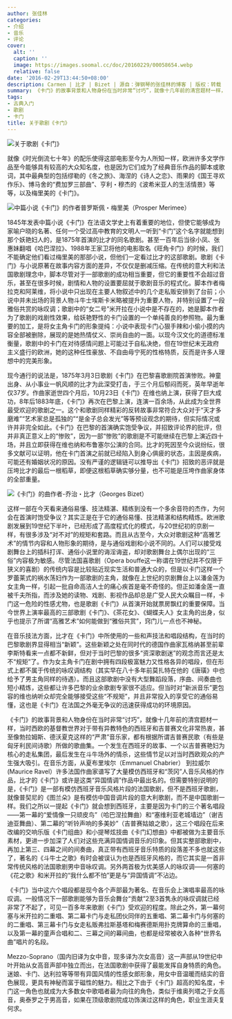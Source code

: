 ```yaml
---
author: 张佳林
categories:
- 介绍
- 音乐
- 评论
cover:
  alt: ''
  caption: ''
  image: https://images.soomal.cc/doc/20160229/00058654.webp
  relative: false
date: '2016-02-29T13:44:50+08:00'
description: Carmen | 比才 | Bizet | 源自：弹钢琴的张佳林的博客 | 版权：转载 |  平均/总评分：09.31/121
summary: 《卡门》的故事背景和人物身份在当时非常“讨巧”，就像十几年前的清宫题材一样，当时西欧的基督教世界对于带有异教特色的西班牙和吉普赛文化非常热衷，甚至像勃拉姆斯、德沃夏克这样的“严肃”音乐家，都有根据所谓吉普赛民歌（有些是匈牙利民间诗歌）所做的歌曲集……
tags:
- 古典入门
- 歌剧
- 卡门
title: 关于歌剧《卡门》
---
```


![关于歌剧《卡门》](https://images.soomal.cc/doc/20160229/00058654.webp)





就像《时光倒流七十年》的配乐使得这部电影至今为人所知一样，欧洲许多文学作品至今能够具有较高的大众知名度，也是因为它们成为了经典音乐作品的脚本或歌词，其中最典型的包括缪勒的《冬之旅》、海涅的《诗人之恋》、雨果的《国王寻欢作乐》、博马舍的“费加罗三部曲”、亨利・穆杰的《波希米亚人的生活情景》等等，以及梅里美的《卡门》。

![中篇小说《卡门》的作者普罗斯佩・梅里美（Prosper Merimee）](https://images.soomal.cc/doc/20160229/00058655_01.webp)





1845年发表中篇小说《卡门》在法语文学史上有着重要的地位，但使它能够成为家喻户晓的名著、任何一个受过高中教育的文明人一听到“卡门”这个名字就能想到那个妖艳妇人的，是1875年首演的比才的同名歌剧。甚至一百年后当徐小凤、张惠妹翻唱《哈巴涅拉》、1988年王家卫将他的电影取名《旺角卡门》的时候，我们不能确定他们看过梅里美的那部小说，但他们一定看过比才的这部歌剧。歌剧《卡门》与小说原著在故事内容方面的差异，不仅仅是删减压缩。在传统的意大利和法国歌剧理念中，脚本尽管对于一部歌剧的成功相当重要，但它的重要性不会超过音乐，甚至在很多时候，剧情和人物的设置要屈就于歌剧音乐的程式化。脚本作者梅拉克和阿莱维，将小说中只出现在主要人物叙述中的几个走私贩安排到了台前；小说中并未出场的背景人物斗牛士埃斯卡米略被提升为重要人物，并特别设置了一段雅俗共赏的咏叹调；歌剧中的“女二号”米开拉在小说中是不存在的，她是脚本作者为了歌剧的戏剧性效果，给妖艳野性的卡门设置的一个单纯善良的参照物。最为重要的加工，是将女主角卡门的形象提纯：小说中表现卡门心狠手辣和小偷小摸的内容全部被删除，展现的是她热情仗义、崇尚自由的一面。以现今汉文化的道德标准衡量，歌剧中的卡门在对待感情问题上可能过于自私决绝，但在19世纪末无政府主义盛行的欧洲，她的这种任性豪放、不自由毋宁死的性格特质，反而是许多人理想中的完美形象。

现今通行的说法是，1875年3月3日歌剧《卡门》在巴黎喜歌剧院首演惨败。神童出身、从小事业一帆风顺的比才为此深受打击，于三个月后郁闷而死，英年早逝年仅37岁。作曲家逝世四个月后，10月23日《卡门》在维也纳上演，获得了巨大成功，8年后1883年底，《卡门》再次在巴黎上演，连演一百余场，从此成为全世界最受欢迎的歌剧之一。这个和歌剧同样精彩的反转故事非常符合大众对于“天才多磨难”“艺术家总是孤独的”“是金子总会发光”等等预设观念的期待，但实际情况或许并非完全如此。《卡门》在巴黎的首演确实饱受争议，并招致评论界的批评，但并非真正意义上的“惨败”，因为一部“惨败”的歌剧是不可能继续在巴黎上演近四十场，并且立即获得在维也纳和布鲁塞尔公演的合同。比才的死因至今众说纷纭，很多文献可以证明，他在卡门首演之前就已经陷入到身心俱疲的状态，主因是疾病，可能还有婚姻状况的原因。没有严谨的逻辑链可以推导出《卡门》招致的恶评就是压垮比才的最后一根稻草，即便这根稻草确实够分量，也不可能是压垮作曲家身体的全部重量。

![《卡门》的曲作者-乔治・比才（Georges Bizet）](https://images.soomal.cc/doc/20160229/00058653_01.webp)





这样一部在今天看来通俗易懂、技法精湛、精练到没有一个多余音符的杰作，为何会在首演时饱受争议？其实正是在于它的通俗易懂、技法精湛和结构精炼。欧洲歌剧发展到19世纪下半叶，已经形成了高度程式化的模式，与20世纪初的京剧一样，有很多涉及“对不对”的规矩和套路。而且从古至今，大众对歌剧这种“高雅艺术”的情节内容和人物形象的期待，是与通俗戏剧和小说不同的。人们可以接受戏剧舞台上的插科打诨、通俗小说里的诲淫诲盗，却对歌剧舞台上偶尔出现的“三俗”内容极为敏感。尽管法国喜歌剧（Opera bouffe这一称谓在19世纪并不仅限于狭义的喜剧）的传统内容是比较贴近现实生活和普通大众的，但是以卡门这样一个罗蕾莱式的祸水荡妇作为一部歌剧的主角，就像在上世纪的京剧舞台上以潘金莲为女主角一样，引起一批自命高洁人士的痛心疾首是毫不奇怪的。但正如潘金莲一直被千夫所指，而涉及她的读物、戏剧、影视作品却总是广受人民大众瞩目一样，卡门这一危险的性感尤物，也是歌剧《卡门》从首演开始就票房飘红的重要保障。当今世界上演率最高的三部歌剧《卡门》、《茶花女》、《蝴蝶夫人》女主角的出身，似乎也提示了所谓“高雅艺术”如何能做到“雅俗共赏”，窍门儿一点也不神秘。

在音乐技法方面，比才在《卡门》中所使用的一些和声技法和唱段结构，在当时的巴黎歌剧界显得相当“新颖”。这些新颖之处在同时代的德国作曲家瓦格纳甚至前辈李斯特看来一点都不新鲜，但对于当时巴黎的很多“资深歌剧迷”的观念而言还是太不“规矩”了。作为女主角卡门在剧中拥有四段极富魅力又性格各异的唱段，但在形式上都不属于传统的咏叹调结构（其实早在八十多年前莫扎特在他的《唐璜》中也给予了男主角同样的待遇）。而且这部歌剧中没有大型舞蹈段落，序曲、间奏曲也短小精炼，这些都让许多巴黎的业余歌剧专家很不适应。但当时对“新派音乐”更包容的维也纳听众却完全能够接受这些“不规矩”，并且非常投入的享受它的通俗易懂，这也是《卡门》在法国之外毫无争议的迅速获得成功的环境原因。

《卡门》的故事背景和人物身份在当时非常“讨巧”，就像十几年前的清宫题材一样，当时西欧的基督教世界对于带有异教特色的西班牙和吉普赛文化非常热衷，甚至像勃拉姆斯、德沃夏克这样的“严肃”音乐家，都有根据所谓吉普赛民歌（有些是匈牙利民间诗歌）所做的歌曲集。一个发生在西班牙的故事、一个以吉普赛艳妇为核心的走私集团，最后发生在斗牛场外的情杀，这些情节足以对当时西欧观众的产生强大吸引。在音乐方面，从夏布里埃尔（Emmanuel Chabrier） 到拉威尔(Maurice Ravel）许多法国作曲家谱写了大量模仿西班牙和“茨冈”人音乐风格的作品，比才的《卡门》或许是这类“异国情调”作品中最出名的。但需要特别说明的是，《卡门》是一部有模仿西班牙音乐风格片段的法国歌剧，但不是西班牙歌剧，就像普契尼的《图兰朵》是有模仿中国音调片段的意大利歌剧，而不是中国歌剧一样。我们之所以一提起《卡门》就会想到西班牙，主要是因为卡门的三个著名唱段――第一幕的“爱情像一只顽皮鸟”（哈巴涅拉舞曲）和“塞维利亚老城墙边”（谢吉迪亚舞曲）、第二幕的“听铃声响的多美妙”（吉普赛姑娘之歌），这三个唱段在后来改编的交响乐版《卡门组曲》和小提琴炫技曲《卡门幻想曲》中都被做为主要音乐素材，更进一步加深了人们对这些充满异国情调音乐的印象。但其实整部歌剧中，再加上第三、四幕之间的间奏曲，真正带有西班牙音乐特质的段落差不多也就这些了，著名的《斗牛士之歌》有时会被误认为也是西班牙风格的，而它其实是一首非常传统风格的法国歌剧男中音咏叹调。另外两首极为优美感人的咏叹调――何塞的《花之歌》和米开拉的“我什么都不怕”更是与“异国情调”不沾边。

《卡门》当中这六个唱段都是现今各个声部最为著名、在音乐会上演唱率最高的咏叹调。一般情况下一部歌剧能够为音乐会舞台“贡献”2至3首隽永的咏叹调就已经非常了不起了，可见一百多年来歌剧《卡门》受欢迎的程度。除此之外，第一幕何塞与米开拉的二重唱、第二幕卡门与走私团伙同伴的五重唱、第二幕卡门与何塞的的二重唱、第三幕卡门与女走私贩弗拉斯基塔和梅赛德斯用扑克牌算命的三重唱，以及第一幕的童声合唱和二、三幕之间的幕间曲，也都是经常被收入各种“世界名曲”唱片的名段。

Mezzo-Soprano（国内旧译为女中音，现多译为次女高音）这一声部从19世纪中叶开始从女高音声部中独立而出，在法国歌剧中获得了最能发挥自身特质的角色。迷娘、卡门、达利拉等等带有异国风情的性感女郎形象，用女中音温暖而结实的音色展现，更具有神秘而富于磁性的魅力。相比之下由于《卡门》超高的知名度，卡门这一角色也就成为大多数女中歌唱者最为向往的角色，类似于维奥列塔之于女高音，奥泰罗之于男高音，如果在顶级歌剧院成功饰演过这样的角色，职业生涯夫复何求。